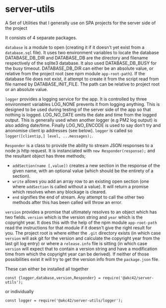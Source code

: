 # server-utils
A Set of Utilities that I generally use on SPA projects for the server side of the project

It consists of 4 separate packages.  

`database` is a module to open (creating it if it doesn't yet exist from a `database.sql` file).  It uses two environment 
variables to locate the database DATABASE_DB_DIR and DATABASE_DB are the directory and filename respectively of the sqlite3 
database. It also used DATABASE_DB_BUSY for the busy timeout.  DATABASE_DB_DIR can either be an absolute value, or relative 
from the project root (see npm module `app-root-path`). If the database file does not exist, it attempt to create it from the script
read from file named by DATABASE_INIT_FILE.  The path can be relative to project root or an absolute value.

`logger` provides a logging service for the app.  It is controlled by three environment variables LOG_NONE prevents it from logging anything.
This is designed to be used during testing of the server side of the app so that nothing is logged.  LOG_NO_DATE omits the date and time from
the logged output.  This is generally used when another logger (e.g PM2 log output) is also adding date/time.  Finally LOG_NO_ENCODE is used
to say don't try and anonomise client ip addresses (see below).  `logger` is called so `logger([clientip,] level, ...messages);`.  

`Responder` is a class to provide the ability to stream JSON responses to a node js http request. It is instanciated
with `new Responder(response);` and the resultant object has three methods;

- `addSection(name [,value])` creates a new section in the response of the given name, with an optional value (which should
   be the entirety of a section).
- `write` allows you add an array row to an existing open section (one where `addSection` is called without a value). It will return a 
  promise which resolves when any blockage is cleared.
- `end` signifies the end of stream.  Any attempt to call the other two methods after this has been called will throw an error.

`version` provides a promise that ultimately resolves to an object which has two
fields.  `version` which is the version string and `year` which is the copyright
year.  It does this with the help of the npm module `app-root-path` read the
instructions for that module if it doesn't give the right result for you. The
project root is where either the `.git` directory exists (in which case
`version` will ask git for the version and calculate the copyright year from the
last git log entry) or where a `release.info` file is sitting (in which case
`version` will expect that to contain a version string and have a modification
time from which the copyright year can be derived).  If neither of those
possibilities exist it will try to get the version info from the `package.json` file.

These can either be installed all together
```
const {logger,database,version,Responder} = require('@akc42/server-utils');
```
or individually
```
const logger = require('@akc42/server-utils/logger');
```
